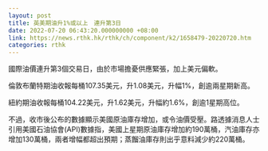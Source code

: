 ```yaml
---
layout: post
title: 英美期油升1%或以上　連升第3日
date: 2022-07-20 06:43:20.000000000 +08:00
link: https://news.rthk.hk/rthk/ch/component/k2/1658479-20220720.htm
categories: rthk
---
```


國際油價連升第3個交易日，由於市場擔憂供應緊張，加上美元偏軟。

倫敦布蘭特期油收報每桶107.35美元，升1.08美元，升幅1%，創逾兩星期新高。

紐約期油收報每桶104.22美元，升1.62美元，升幅約1.6%，創逾1星期高位。

不過，收市後公布的數據顯示美國原油庫存增加，或令油價受壓。路透據消息人士引用美國石油協會(API)數據指，美國上星期原油庫存增加約190萬桶，汽油庫存亦增加130萬桶，兩者增幅都超出預期；蒸餾油庫存則出乎意料減少約220萬桶。
